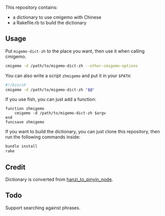 This repository contains:

- a dictionary to use cmigemo with Chinese
- a Rakefile.rb to build the dictionary

## Usage

Put `migemo-dict-zh` to the place you want, then use it when calling cmigemo.

```sh
cmigemo -d /path/to/migemo-dict-zh --other-cmigemo-options
```

You can also write a script `zhmigemo` and put it in your `$PATH`:

```sh
#!/bin/sh
cmigemo -d /path/to/migemo-dict-zh "$@"
```

If you use fish, you can just add a function:

```fish
function zhmigemo
    cmigemo -d /path/to/migemo-dict-zh $argv
end
funcsave zhmigemo
```

If you want to build the dictionary, you can just clone this repository, then run the following commands inside:

```sh
bundle install
rake
```

## Credit

Dictionary is converted from [hanzi_to_pinyin_node](https://github.com/wxianfeng/hanzi_to_pinyin_node).

## Todo

Support searching against phrases.
